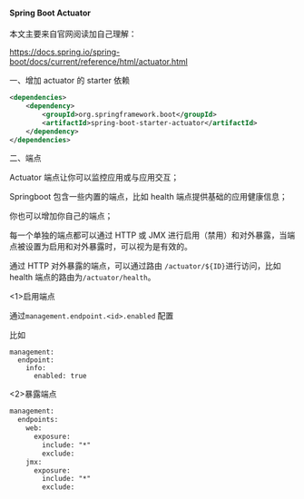 #### Spring Boot Actuator

本文主要来自官网阅读加自己理解：

https://docs.spring.io/spring-boot/docs/current/reference/html/actuator.html

一、增加 actuator 的 starter 依赖

```xml
<dependencies>
    <dependency>
        <groupId>org.springframework.boot</groupId>
        <artifactId>spring-boot-starter-actuator</artifactId>
    </dependency>
</dependencies>
```

二、端点

Actuator 端点让你可以监控应用或与应用交互；

Springboot 包含一些内置的端点，比如 health 端点提供基础的应用健康信息；

你也可以增加你自己的端点；

每一个单独的端点都可以通过 HTTP 或 JMX 进行启用（禁用）和对外暴露，当端点被设置为启用和对外暴露时，可以视为是有效的。

通过 HTTP 对外暴露的端点，可以通过路由 `/actuator/${ID}`进行访问，比如 health 端点的路由为`/actuator/health`。

<1>启用端点

通过`management.endpoint.<id>.enabled` 配置

比如

```
management:
  endpoint:
    info:
      enabled: true
```

<2>暴露端点

```xml
management:
  endpoints:
    web:
      exposure:
        include: "*"
        exclude:
    jmx:
      exposure:
        include: "*"
        exclude:
```
